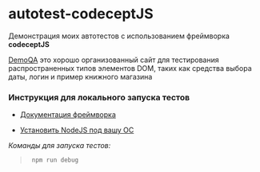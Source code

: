 # autotest-codeceptJS
Демонстрация моих автотестов с использованием фреймворка **codeceptJS**

[DemoQA](https://demoqa.com/) 
  это хорошо организованный сайт для тестирования распространенных типов элементов DOM, таких как средства выбора даты, логин и пример книжного магазина
  
### Инструкция для локального запуска тестов

* [Документация фреймворка](https://codecept.io/)

* [Установить NodeJS под вашу ОС ](https://nodejs.org/en/download/)


  
_Команды для запуска тестов:_
   > ~~~~ <code>
   >  npm run debug     
